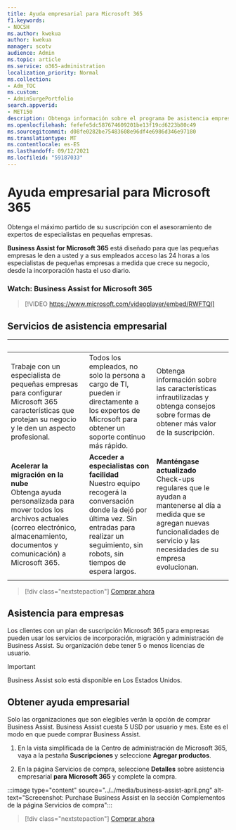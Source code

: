 ```yaml
---
title: Ayuda empresarial para Microsoft 365
f1.keywords:
- NOCSH
ms.author: kwekua
author: kwekua
manager: scotv
audience: Admin
ms.topic: article
ms.service: o365-administration
localization_priority: Normal
ms.collection:
- Adm_TOC
ms.custom:
- AdminSurgePortfolio
search.appverid:
- MET150
description: Obtenga información sobre el programa De asistencia empresarial y cómo puede ayudar a su organización con ayuda y uso mejorados para Microsoft 365 para empresas.
ms.openlocfilehash: fefefe5dc587674609201be13f19cd6223b80c49
ms.sourcegitcommit: d08fe0282be75483608e96df4e6986d346e97180
ms.translationtype: MT
ms.contentlocale: es-ES
ms.lasthandoff: 09/12/2021
ms.locfileid: "59187033"
---
```

# <a name="business-assist-for-microsoft-365"></a>Ayuda empresarial para Microsoft 365

Obtenga el máximo partido de su suscripción con el asesoramiento de expertos de especialistas en pequeñas empresas.

**Business Assist for Microsoft 365** está diseñado para que las pequeñas empresas le den a usted y a sus empleados acceso las 24 horas a los especialistas de pequeñas empresas a medida que crece su negocio, desde la incorporación hasta el uso diario.

### <a name="watch-business-assist-for-microsoft-365"></a>Watch: Business Assist for Microsoft 365

> [!VIDEO https://www.microsoft.com/videoplayer/embed/RWFTQl]

## <a name="business-assist-services"></a>Servicios de asistencia empresarial

|&nbsp;|&nbsp;|&nbsp;|
|:-----|:-----|:-----|
|Trabaje con un especialista de pequeñas empresas para configurar Microsoft 365 características que protejan su negocio y le den un aspecto profesional. |Todos los empleados, no solo la persona a cargo de TI, pueden ir directamente a los expertos de Microsoft para obtener un soporte continuo más rápido. |Obtenga información sobre las características infrautilizadas y obtenga consejos sobre formas de obtener más valor de la suscripción. |
|**Acelerar la migración en la nube** <br> Obtenga ayuda personalizada para mover todos los archivos actuales (correo electrónico, almacenamiento, documentos y comunicación) a Microsoft 365. |**Acceder a especialistas con facilidad** <br> Nuestro equipo recogerá la conversación donde la dejó por última vez. Sin entradas para realizar un seguimiento, sin robots, sin tiempos de espera largos. |**Manténgase actualizado** <br> Check-ups regulares que le ayudan a mantenerse al día a medida que se agregan nuevas funcionalidades de servicio y las necesidades de su empresa evolucionan. |
| | | |

> [!div class="nextstepaction"]
> [Comprar ahora](https://go.microsoft.com/fwlink/p/?linkid=2158423)

## <a name="eligibility-for-business-assist"></a>Asistencia para empresas

Los clientes con un plan de suscripción Microsoft 365 para empresas pueden usar los servicios de incorporación, migración y administración de Business Assist. Su organización debe tener 5 o menos licencias de usuario.

> [!IMPORTANT]
> Business Assist solo está disponible en Los Estados Unidos.

## <a name="get-business-assist"></a>Obtener ayuda empresarial

Solo las organizaciones que son elegibles verán la opción de comprar Business Assist. Business Assist cuesta 5 USD por usuario y mes. Este es el modo en que puede comprar Business Assist.

1. En la vista simplificada de la Centro de administración de Microsoft 365, vaya a la pestaña **Suscripciones** y seleccione **Agregar productos**.

2. En la página Servicios de compra, seleccione **Detalles** sobre asistencia empresarial **para Microsoft 365** y complete la compra.

:::image type="content" source="../../media/business-assist-april.png" alt-text="Screeenshot: Purchase Business Assist en la sección Complementos de la página Servicios de compra":::

> [!div class="nextstepaction"]
> [Comprar ahora](https://go.microsoft.com/fwlink/p/?linkid=2158423)
